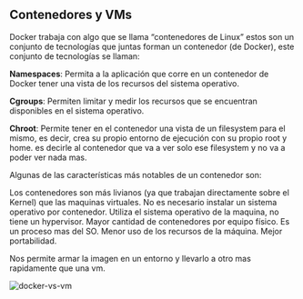 
Contenedores y VMs
--------------------

Docker trabaja con algo que se llama “contenedores de Linux” estos son un conjunto de tecnologías que juntas forman un contenedor (de Docker), este conjunto de tecnologías se llaman:

**Namespaces**: Permita a la aplicación que corre en un contenedor de Docker tener una vista de los recursos del sistema operativo.

**Cgroups**: Permiten limitar y medir los recursos que se encuentran disponibles en el sistema operativo.

**Chroot**: Permite tener en el contenedor una vista de un filesystem para el mismo, es decir, crea su propio entorno de ejecución con su propio root y home. es decirle al contenedor que va a ver solo ese filesystem y no va a poder ver nada mas.

Algunas de las características más notables de un contenedor son:

Los contenedores son más livianos (ya que trabajan directamente sobre el Kernel) que las maquinas virtuales.
No es necesario instalar un sistema operativo por contenedor.
Utiliza el sistema operativo de la maquina, no tiene un hypervisor.
Mayor cantidad de contenedores por equipo físico.
Es un proceso mas del SO.
Menor uso de los recursos de la máquina.
Mejor portabilidad.

Nos permite armar la imagen en un entorno y llevarlo a otro mas rapidamente que una vm.


![docker-vs-vm](https://github.com/4lbertoDelgado/platzi-docker/blob/master/img/docker-vs-virtual-machines.png?raw=true)
